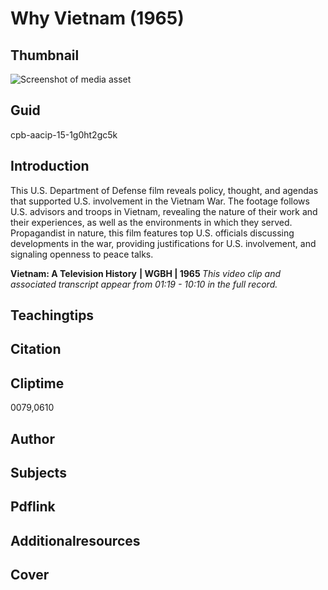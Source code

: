 # Why Vietnam (1965)

## Thumbnail

![Screenshot of media asset](https://s3.amazonaws.com/americanarchive.org/primary_source_sets/07-15-1g0ht2gc5k.jpg "Screenshot media asset")

## Guid
cpb-aacip-15-1g0ht2gc5k

## Introduction

This U.S. Department of Defense film reveals policy, thought, and agendas that supported U.S. involvement in the Vietnam War. The footage follows U.S. advisors and troops in Vietnam, revealing the nature of their work and their experiences, as well as the environments in which they served. Propagandist in nature, this film features top U.S. officials discussing developments in the war, providing justifications for U.S. involvement, and signaling openness to peace talks. 

<b>Vietnam: A Television History</b>
<b>| WGBH | 1965 </b>
<i>This video clip and associated transcript appear from 01:19 - 10:10 in the full record.</i>

## Teachingtips

## Citation

## Cliptime

0079,0610

## Author
## Subjects
## Pdflink
## Additionalresources
## Cover
